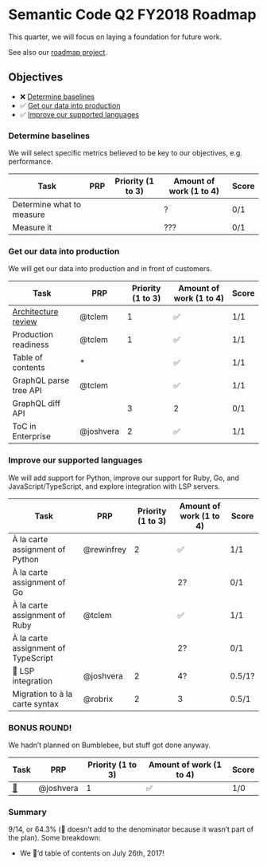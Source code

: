 # Semantic Code Q2 FY2018 Roadmap

This quarter, we will focus on laying a foundation for future work.

See also our [roadmap project][].


## Objectives

- ❌ [Determine baselines](#determine-baselines)
- ✅ [Get our data into production](#get-our-data-into-production)
- ✅ [Improve our supported languages](#improve-our-supported-languages)

### Determine baselines

We will select specific metrics believed to be key to our objectives, e.g. performance.

Task                      | PRP | Priority (1 to 3) | Amount of work (1 to 4) | Score
----                      | --- | ----------------- | ----------------------- | -----
Determine what to measure |     |                   | ?                       | 0/1
Measure it                |     |                   | ???                     | 0/1


### Get our data into production

We will get our data into production and in front of customers.

Task                    | PRP        | Priority (1 to 3) | Amount of work (1 to 4) | Score
----                    | ---        | ----------------- | ----------------------- | -----
[Architecture review][] | @tclem     | 1                 | ✅                       | 1/1
Production readiness    | @tclem     | 1                 | ✅                       | 1/1
Table of contents       | *          |                   | ✅                       | 1/1
GraphQL parse tree API  | @tclem     |                   | ✅                       | 1/1
GraphQL diff API        |            | 3                 | 2                       | 0/1
ToC in Enterprise       | @joshvera  | 2                 | ✅                       | 1/1


### Improve our supported languages

We will add support for Python, improve our support for Ruby, Go, and JavaScript/TypeScript, and explore integration with LSP servers.

Task                                | PRP        | Priority (1 to 3) | Amount of work (1 to 4) | Score
----                                | ---        | ----------------- | ----------------------- | -----
À la carte assignment of Python     | @rewinfrey | 2                 | ✅                       | 1/1
À la carte assignment of Go         |            |                   | 2?                      | 0/1
À la carte assignment of Ruby       | @tclem     |                   | ✅                       | 1/1
À la carte assignment of TypeScript |            |                   | 2?                      | 0/1
🚀 LSP integration                   | @joshvera  | 2                 | 4?                      | 0.5/1?
Migration to à la carte syntax      | @robrix    | 2                 | 3                       | 0.5/1


### BONUS ROUND!

We hadn’t planned on Bumblebee, but stuff got done anyway.

| Task            | PRP       | Priority (1 to 3) | Amount of work (1 to 4) | Score |
| --------------- | --------- | ----------------- | ----------------------- | ----- |
| [🐝][bumblebee] | @joshvera | 1                 | ✅                       | 1/0 |


### Summary

9/14, or 64.3% (🐝 doesn’t add to the denominator because it wasn’t part of the plan). Some breakdown:

- We 🚢’d table of contents on July 26th, 2017!

[roadmap project]: https://github.com/github/semantic-diff/projects/5
[Architecture review]: https://github.com/github/architecture/issues/12
[bumblebee]: https://donttrysohard.files.wordpress.com/2010/12/oprah-bees.gif
